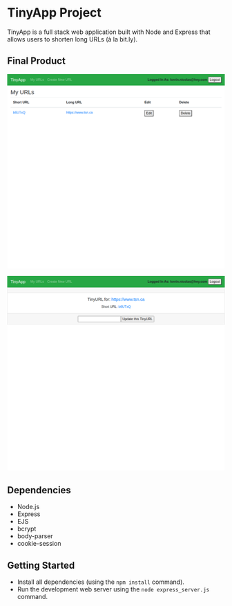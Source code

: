 # TinyApp Project

TinyApp is a full stack web application built with Node and Express that allows users to shorten long URLs (à la bit.ly).

## Final Product

![localhost_8080_urls](./docs/localhost_8080_urls.png)

![localhost_8080_urls_b6UTxQ_](./docs/localhost_8080_urls_b6UTxQ_.png)

## Dependencies

- Node.js
- Express
- EJS
- bcrypt
- body-parser
- cookie-session

## Getting Started

- Install all dependencies (using the `npm install` command).
- Run the development web server using the `node express_server.js` command.
